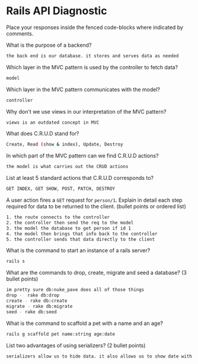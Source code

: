 # Rails API Diagnostic

Place your responses inside the fenced code-blocks where indicated by comments.


What is the purpose of a backend?

```bash
the back end is our database. it stores and serves data as needed
```

Which layer in the MVC pattern is used by the controller to fetch data?

```bash
model
```

Which layer in the MVC pattern communicates with the model?

```bash
controller
```

Why don't we use views in our interpretation of the MVC pattern?

```bash
views is an outdated concept in MVC
```

What does C.R.U.D stand for?

```bash
Create, Read (show & index), Update, Destroy
```

In which part of the MVC pattern can we find C.R.U.D actions?

```bash
the model is what carries out the CRUD actions
```
List at least 5 standard actions that C.R.U.D corresponds to?

```bash
GET INDEX, GET SHOW, POST, PATCH, DESTROY
```

A user action fires a `GET` request for `person/1`. Explain in detail each step
required for data to be returned to the client. (bullet points or ordered list)

```bash
1. the route connects to the controller
2. the controller then send the req to the model
3. the model the database to get person if id 1
4. the model then brings that info back to the controller
5. the controller sends that data directly to the client
```

What is the command to start an instance of a rails server?

```bash
rails s
```

What are the commands to drop, create, migrate and seed a database? (3 bullet
points)

```bash
im pretty sure db:nuke_pave does all of those things
drop -  rake db:drop
create - rake db:create
migrate - rake db:migrate
seed - rake db:seed
```

What is the command to scaffold a pet with a name and an age?

```bash
rails g scaffold pet name:string age:date
```

List two advantages of using serializers? (2 bullet points)

```bash
serializers allow us to hide data. it also allows us to show date with correct authorization. e.g. if someone was an admin on a site thay would have access to information the public may not
```
